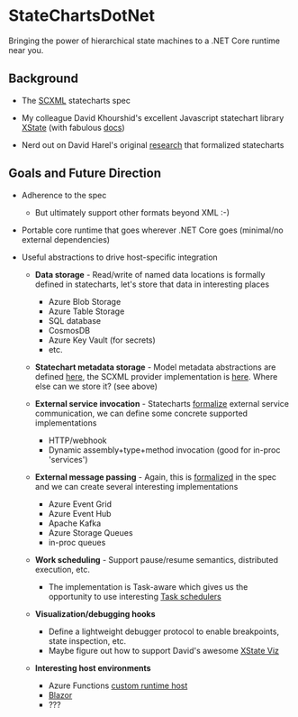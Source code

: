 # StateChartsDotNet

Bringing the power of hierarchical state machines to a .NET Core runtime near you.

## Background

- The [SCXML](https://www.w3.org/TR/scxml/) statecharts spec

- My colleague David Khourshid's excellent Javascript statechart library [XState](https://github.com/davidkpiano/xstate) (with fabulous [docs](https://xstate.js.org/docs/))

- Nerd out on David Harel's original [research](https://www.sciencedirect.com/science/article/pii/0167642387900359/pdf) that formalized statecharts

## Goals and Future Direction

- Adherence to the spec
	- But ultimately support other formats beyond XML :-)

- Portable core runtime that goes wherever .NET Core goes (minimal/no external dependencies)

- Useful abstractions to drive host-specific integration

	- __Data storage__ - Read/write of named data locations is formally defined in statecharts, let's store that data in interesting places
		- Azure Blob Storage
		- Azure Table Storage
		- SQL database
		- CosmosDB
		- Azure Key Vault (for secrets)
		- etc.

	- __Statechart metadata storage__ - Model metadata abstractions are defined [here](./CoreEngine.Abstractions/Model), the SCXML provider implementation is [here](./CoreEngine.ModelProvider.Xml). Where else can we store it? (see above)

	- __External service invocation__ - Statecharts [formalize](https://www.w3.org/TR/scxml/#invoke) external service communication, we can define some concrete supported implementations
		- HTTP/webhook
		- Dynamic assembly+type+method invocation (good for in-proc 'services')

	- __External message passing__ - Again, this is [formalized](https://www.w3.org/TR/scxml/#send) in the spec and we can create several interesting implementations
		- Azure Event Grid
		- Azure Event Hub
		- Apache Kafka
		- Azure Storage Queues
		- in-proc queues

	- __Work scheduling__ - Support pause/resume semantics, distributed execution, etc.
		- The implementation is Task-aware which gives us the opportunity to use interesting [Task schedulers](https://docs.microsoft.com/en-us/dotnet/api/system.threading.tasks.taskscheduler?view=netcore-3.1)

	- __Visualization/debugging hooks__
		- Define a lightweight debugger protocol to enable breakpoints, state inspection, etc.
		- Maybe figure out how to support David's awesome [XState Viz](https://xstate.js.org/viz/)

	- __Interesting host environments__
		- Azure Functions [custom runtime host](https://docs.microsoft.com/en-us/azure/azure-functions/functions-custom-handlers)
		- [Blazor](https://dotnet.microsoft.com/apps/aspnet/web-apps/blazor)
		- ???
